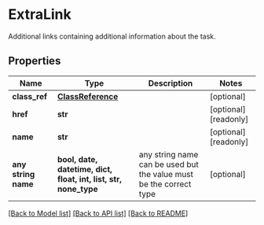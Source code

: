 # ExtraLink

Additional links containing additional information about the task.

## Properties
Name | Type | Description | Notes
------------ | ------------- | ------------- | -------------
**class_ref** | [**ClassReference**](ClassReference.md) |  | [optional] 
**href** | **str** |  | [optional] [readonly] 
**name** | **str** |  | [optional] [readonly] 
**any string name** | **bool, date, datetime, dict, float, int, list, str, none_type** | any string name can be used but the value must be the correct type | [optional]

[[Back to Model list]](../README.md#documentation-for-models) [[Back to API list]](../README.md#documentation-for-api-endpoints) [[Back to README]](../README.md)


